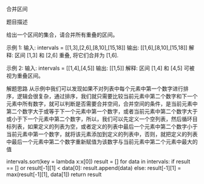 合并区间

题目描述

给出一个区间的集合，请合并所有重叠的区间。

示例 1:
输入: intervals = [[1,3],[2,6],[8,10],[15,18]]
输出: [[1,6],[8,10],[15,18]]
解释: 区间 [1,3] 和 [2,6] 重叠, 将它们合并为 [1,6].

示例 2:
输入: intervals = [[1,4],[4,5]]
输出: [[1,5]]
解释: 区间 [1,4] 和 [4,5] 可被视为重叠区间。

解题思路
从示例中我们可以发现如果不对列表中每个元素中第一个数字进行排序，逻辑会很复杂，通过排序，我们就只需要比较当前元素中第二个数字和下一个元素中所有数字，就可以判断是否需要合并空间，合并空间的条件，是当前元素中第二个数字大于或等于下一个元素中第一个数字，或者当前元素中第二个数字大于或小于下一个元素中第二个数字，所以，我们可以先定义一个空列表，然后循环目标列表，如果定义的列表为空，或者定义的列表中最后一个元素中第二个数字小于当前元素中第一个数字，就将该元素添加到定义的列表中，否则，就把定义的列表中最后一个元素中第二个数字重新赋值为该数字与当前元素中第二个元素中最大的值 

intervals.sort(key = lambda x:x[0])
result = []
for data in intervals:
    if result == [] or result[-1][1] < data[0]:
        result.append(data)
    else:
        result[-1][1] = max(result[-1][1], data[1])
return result
    
   


  
